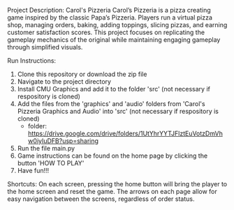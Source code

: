 Project Description: Carol's Pizzeria
Carol’s Pizzeria is a pizza creating game inspired by the classic Papa’s Pizzeria. Players run a virtual pizza shop, managing orders, baking, adding toppings, slicing pizzas, and earning customer satisfaction scores. This project focuses on replicating the gameplay mechanics of the original while maintaining engaging gameplay through simplified visuals.

Run Instructions:
1. Clone this repository or download the zip file
2. Navigate to the project directory
3. Install CMU Graphics and add it to the folder 'src' (not necessary if respository is cloned)
4. Add the files from the 'graphics' and 'audio' folders from 'Carol's Pizzeria Graphics and Audio' into 'src' (not necessary if respository is cloned)
   - folder: https://drive.google.com/drive/folders/1UtYhrYYTJFlztEuVotzDmVhw0iyIuDFB?usp=sharing
5. Run the file main.py
6. Game instructions can be found on the home page by clicking the button 'HOW TO PLAY'
7. Have fun!!!

Shortcuts:
On each screen, pressing the home button will bring the player to the home screen and reset the game. The arrows on each page allow for easy navigation between the screens, regardless of order status.

